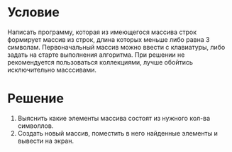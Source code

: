 # Условие

Написать программу, которая из имеющегося массива строк формирует массив из строк, длина которых меньше либо равна 3 символам.
Первоначальный массив можно ввести с клавиатуры, либо задать на старте выполнения алгоритма. При решении не рекомендуется пользоваться коллекциями, лучше обойтись исключительно масссивами.

# Решение

1. Выяснить какие элементы массива состоят из нужного кол-ва символлов.
2. Создать новый массив, поместить в него найденные элементы и вывести на экран.
